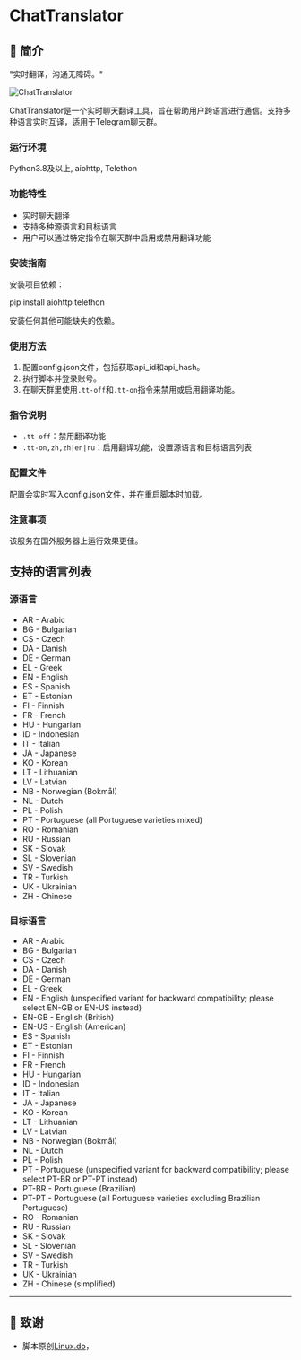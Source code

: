 # ChatTranslator

## 🌌 简介
 "实时翻译，沟通无障碍。"

![ChatTranslator](https://img.shields.io/badge/ChatTranslator-TranslationTool-blue)

ChatTranslator是一个实时聊天翻译工具，旨在帮助用户跨语言进行通信。支持多种语言实时互译，适用于Telegram聊天群。

### 运行环境
Python3.8及以上, aiohttp, Telethon

### 功能特性
- 实时聊天翻译
- 支持多种源语言和目标语言
- 用户可以通过特定指令在聊天群中启用或禁用翻译功能

### 安装指南
安装项目依赖：

pip install aiohttp telethon

安装任何其他可能缺失的依赖。

### 使用方法
1. 配置config.json文件，包括获取api_id和api_hash。
2. 执行脚本并登录账号。
3. 在聊天群里使用`.tt-off`和`.tt-on`指令来禁用或启用翻译功能。

### 指令说明
- `.tt-off`：禁用翻译功能
- `.tt-on,zh,zh|en|ru`：启用翻译功能，设置源语言和目标语言列表

### 配置文件
配置会实时写入config.json文件，并在重启脚本时加载。

### 注意事项
该服务在国外服务器上运行效果更佳。

## 支持的语言列表
### 源语言
- AR - Arabic
- BG - Bulgarian
- CS - Czech
- DA - Danish
- DE - German
- EL - Greek
- EN - English
- ES - Spanish
- ET - Estonian
- FI - Finnish
- FR - French
- HU - Hungarian
- ID - Indonesian
- IT - Italian
- JA - Japanese
- KO - Korean
- LT - Lithuanian
- LV - Latvian
- NB - Norwegian (Bokmål)
- NL - Dutch
- PL - Polish
- PT - Portuguese (all Portuguese varieties mixed)
- RO - Romanian
- RU - Russian
- SK - Slovak
- SL - Slovenian
- SV - Swedish
- TR - Turkish
- UK - Ukrainian
- ZH - Chinese

### 目标语言
- AR - Arabic
- BG - Bulgarian
- CS - Czech
- DA - Danish
- DE - German
- EL - Greek
- EN - English (unspecified variant for backward compatibility; please select EN-GB or EN-US instead)
- EN-GB - English (British)
- EN-US - English (American)
- ES - Spanish
- ET - Estonian
- FI - Finnish
- FR - French
- HU - Hungarian
- ID - Indonesian
- IT - Italian
- JA - Japanese
- KO - Korean
- LT - Lithuanian
- LV - Latvian
- NB - Norwegian (Bokmål)
- NL - Dutch
- PL - Polish
- PT - Portuguese (unspecified variant for backward compatibility; please select PT-BR or PT-PT instead)
- PT-BR - Portuguese (Brazilian)
- PT-PT - Portuguese (all Portuguese varieties excluding Brazilian Portuguese)
- RO - Romanian
- RU - Russian
- SK - Slovak
- SL - Slovenian
- SV - Swedish
- TR - Turkish
- UK - Ukrainian
- ZH - Chinese (simplified)


_________________

## 🍁 致谢
- 脚本原创[Linux.do](https://linux.do/t/topic/18308?u=nextstrain)，
